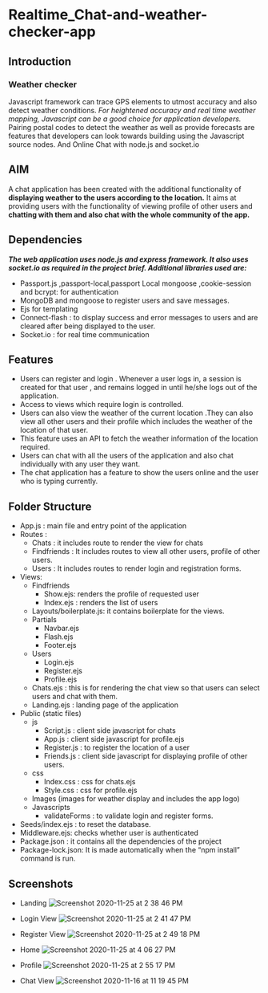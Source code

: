 # Realtime_Chat-and-weather-checker-app

## Introduction

### Weather checker
Javascript framework can trace GPS elements to utmost accuracy and also detect weather conditions. *For heightened accuracy and real time weather mapping, Javascript can be a good choice for application developers.* Pairing postal codes to detect the weather as well as provide forecasts are features that developers can look towards building using the Javascript source nodes. And Online Chat with node.js and socket.io

## AIM 
A chat application has been created with the additional functionality of **displaying weather to the users according to the location.** It aims at providing users with the functionality of viewing profile of other users and **chatting with them and also chat with the whole community of the app.**

## Dependencies
***The web application uses node.js and express framework. It  also uses socket.io as required in the project brief. Additional libraries used are:***
- Passport.js ,passport-local,passport Local mongoose ,cookie-session and bcrypt: for authentication
- MongoDB and mongoose to register users and save messages.
- Ejs for templating
- Connect-flash : to display success and error messages to users and are cleared after being displayed to the user.
- Socket.io : for real time communication

## Features
- Users can register and login . Whenever a user logs in, a session is created for that user , and remains logged in until he/she logs out of the application.
- Access to views which require login  is controlled.
- Users can also view the weather of the current location .They can also view all other users and their profile which includes the weather of the location of that user.
- This feature uses an API to fetch the weather information of the location required.
- Users can chat with all the users of the application and also chat individually with any user they want.
- The chat application has a feature to show the users online and the user who is typing currently.

## Folder Structure
- App.js : main file and entry point of the application
- Routes : 
  - Chats : it includes route to render the view for chats
  - Findfriends : It includes routes to view all other users, profile of other users.
  - Users : It includes routes to render login and registration forms.
- Views:
  - Findfriends 
    - Show.ejs: renders the profile of requested user
    - Index.ejs : renders the list of users
  - Layouts/boilerplate.js: it contains boilerplate for the views.
  - Partials
    - Navbar.ejs
    - Flash.ejs
    - Footer.ejs
  - Users
    - Login.ejs
    - Register.ejs
    - Profile.ejs
  - Chats.ejs : this is for rendering the chat view so that users can select users and chat with them.
  - Landing.ejs : landing page of the application
- Public (static files)
  - js 
    - Script.js : client side javascript for chats
    - App.js : client side javascript for profile.ejs
    - Register.js : to register the location of a user 
    - Friends.js : client side javascript for displaying profile of other users.
  - css
    - Index.css : css for chats.ejs
    - Style.css : css for profile.ejs
  - Images (images for weather display and includes the app logo)
  - Javascripts
    - validateForms : to validate login and register forms.
- Seeds/index.ejs : to reset the database.
- Middleware.ejs: checks whether user is authenticated 
- Package.json : it contains all the dependencies of the project
- Package-lock.json: It is made automatically when the “npm install” command is run.



## Screenshots

- Landing 
![Screenshot 2020-11-25 at 2 38 46 PM](https://user-images.githubusercontent.com/53987760/100206135-f5de0700-2f2b-11eb-9005-a42cba01042c.png)

- Login View
![Screenshot 2020-11-25 at 2 41 47 PM](https://user-images.githubusercontent.com/53987760/100206474-608f4280-2f2c-11eb-83a7-2631df59eb75.png)

- Register View 
![Screenshot 2020-11-25 at 2 49 18 PM](https://user-images.githubusercontent.com/53987760/100207276-6b96a280-2f2d-11eb-88d1-938cd972b63d.png)

- Home
![Screenshot 2020-11-25 at 4 06 27 PM](https://user-images.githubusercontent.com/53987760/100216612-7c98e100-2f38-11eb-8f4b-2c9795b2989b.png)

- Profile
![Screenshot 2020-11-25 at 2 55 17 PM](https://user-images.githubusercontent.com/53987760/100208054-49e9eb00-2f2e-11eb-874c-19400b642b24.png)

- Chat View
![Screenshot 2020-11-16 at 11 19 45 PM](https://user-images.githubusercontent.com/53987760/100216851-cb467b00-2f38-11eb-94a3-9c5de3733b7b.png)



